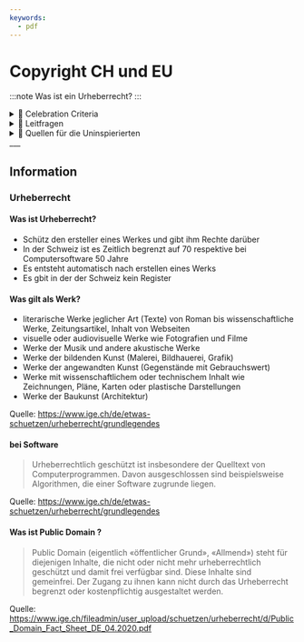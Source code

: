 ```yaml
---
keywords:
  - pdf
---
```

# Copyright CH und EU
:::note
Was ist ein Urheberrecht?
:::

<details>
  <summary> 🎉 Celebration Criteria</summary>

**Wählt Software für die Einhaltung von Datenschutz und Datensicherheit aufgrund der Lizenzmodelle aus.**

Kennt verschiedene Lizenzmodelle (z.B. für Software, Texte, Bilder).

</details>

<details>
  <summary> 🤔 Leitfragen </summary>

- Was ist Unter dem Urheberrecht Geschütz?
- Was ist ein Urheber?
- Wie geht das mit KI weiter?
- Wie kann ich meine Werke Schützen?
- Was ist ein Werk?
- Welche Institutionen gibt es in der Schweiz die einen unterstützen können?
- Ist Code Urheberrecht Geschütz und wenn ja, wie?
- Wie kann man sich bei einer Verletzung wären?
- Wie sieht das z.B. mit dem Recht am Eigenbild aus?
- Was gibt es für Möglichkeiten seine Werke als Geschütz zu kennzeichnen?
- ...

</details>


<details>
  <summary> 🤫 Quellen für die Uninspierierten</summary>

- [**IGE:** Urheberrecht – was ist das?](https://www.ige.ch/de/etwas-schuetzen/urheberrecht/grundlegendes)

- [**IGE:** Wie darf ich eine Fotografie nutzen?](https://www.ige.ch/de/etwas-schuetzen/urheberrecht/ein-werk-nutzen/fotografienschutz)

- [**Creative Commons:** Was ist Creative Commons?](http://www.creativecommons.ch/wie-funktionierts/)

</details>
___

## Information

### Urheberrecht
#### Was ist Urheberrecht?

- Schütz den ersteller eines Werkes und gibt ihm Rechte darüber
- In der Schweiz ist es Zeitlich begrenzt auf 70 respektive bei Computersoftware 50 Jahre
- Es entsteht automatisch nach erstellen eines Werks
- Es gbit in der der Schweiz kein Register

#### Was gilt als Werk?

- literarische Werke jeglicher Art (Texte) von Roman bis wissenschaftliche Werke, Zeitungsartikel, Inhalt von Webseiten
- visuelle oder audiovisuelle Werke wie Fotografien und Filme
- Werke der Musik und andere akustische Werke
- Werke der bildenden Kunst (Malerei, Bildhauerei, Grafik)
- Werke der angewandten Kunst (Gegenstände mit Gebrauchswert)
- Werke mit wissenschaftlichem oder technischem Inhalt wie Zeichnungen, Pläne, Karten oder plastische Darstellungen
- Werke der Baukunst (Architektur)
 
 Quelle: https://www.ige.ch/de/etwas-schuetzen/urheberrecht/grundlegendes

#### bei Software 

> Urheberrechtlich geschützt ist insbesondere der Quelltext von Computerprogrammen. Davon ausgeschlossen sind beispielsweise Algorithmen, die einer Software zugrunde liegen.

Quelle: https://www.ige.ch/de/etwas-schuetzen/urheberrecht/grundlegendes

####  Was ist Public Domain ?
> Public Domain (eigentlich «öffentlicher Grund», «Allmend») steht für diejenigen Inhalte, die nicht oder nicht mehr urheberrechtlich geschützt und damit frei verfügbar sind. Diese Inhalte sind gemeinfrei.
> Der Zugang zu ihnen kann nicht durch das Urheberrecht begrenzt oder kostenpflichtig ausgestaltet werden.

Quelle: https://www.ige.ch/fileadmin/user_upload/schuetzen/urheberrecht/d/Public_Domain_Fact_Sheet_DE_04.2020.pdf





